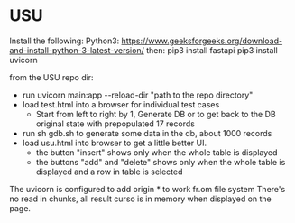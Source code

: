 # USU
Install the following:
Python3:
https://www.geeksforgeeks.org/download-and-install-python-3-latest-version/
then:
pip3 install fastapi
pip3 install uvicorn

from the USU repo dir:
- run uvicorn main:app --reload-dir "path to the repo directory"
- load test.html into a browser for individual test cases
    - Start from left to right by 1, Generate DB or to get back to the DB original state with prepopulated 17 records
- run sh gdb.sh to generate some data in the db, about 1000 records
- load usu.html into browser to get a little better UI.
    - the button "insert" shows only when the whole table is displayed
    - the buttons "add" and "delete" shows only when the whole table is displayed and a row in table is selected

The uvicorn is configured to add origin * to work fr.om file system
There's no read in chunks, all result curso is in memory when displayed on the page.

